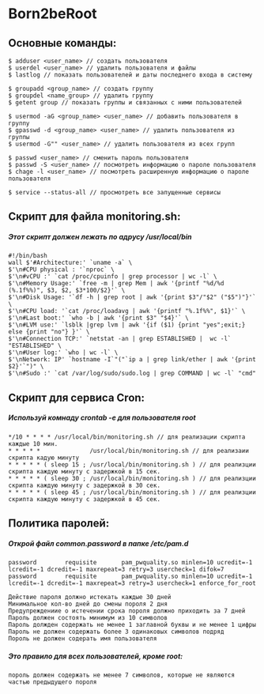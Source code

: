 # Born2beRoot


## Основные команды:
	$ adduser <user_name> // создать пользователя
	$ userdel <user_name> // удалить пользователя и файлы
	$ lastlog // показать пользователей и даты последнего входа в систему
	
	$ groupadd <group_name> // создать группу
	$ groupdel <name_group> // удалить группу
	$ getent group // показать группы и связанных с ними пользователей
	
	$ usermod -aG <group_name> <user_name> // добавить пользователя в группу
	$ gpasswd -d <group_name> <user_name> // удалить пользователя из группы
	$ usermod -G"" <user_name> // удалить пользователя из всех групп
	
	$ passwd <user_name> // сменить пароль пользователя
	$ passwd -S <user_name> // посмотреть информацию о пароле пользователя
	$ chage -l <user_name> // посмотреть расширенную информацию о пароле пользователя
		
	$ service --status-all // просмотреть все запущенные сервисы
	
## Скрипт для файла monitoring.sh:
##### Этот скрипт должен лежать по адрусу /usr/local/bin
	#!/bin/bash
	wall $'#Architecture:' `uname -a` \
	$'\n#CPU physical : '`nproc` \
	$'\n#vCPU :' `cat /proc/cpuinfo | grep processor | wc -l` \
	$'\n#Memory Usage:' `free -m | grep Mem | awk '{printf "%d/%d (%.1f%%)", $3, $2, $3*100/$2}'` \
	$'\n#Disk Usage: '`df -h | grep root | awk '{print $3"/"$2" ("$5")"}'` \
	$'\n#CPU load: '`cat /proc/loadavg | awk '{printf "%.1f%%", $1}'` \
	$'\n#Last boot:' `who -b | awk '{print $3" "$4}'` \
	$'\n#LVM use:' `lsblk |grep lvm | awk '{if ($1) {print "yes";exit;} else {print "no"} }'` \
	$'\n#Connection TCP:' `netstat -an | grep ESTABLISHED |  wc -l` "ESTABLISHED" \
	$'\n#User log:' `who | wc -l` \
	$'\nNetwork: IP' `hostname -I`"("`ip a | grep link/ether | awk '{print $2}'`")" \
	$'\n#Sudo :' `cat /var/log/sudo/sudo.log | grep COMMAND | wc -l` "cmd"


## Скрипт для сервиса Cron:
##### Используй комнаду crontab -e для пользователя root
	*/10 * * * * /usr/local/bin/monitoring.sh // для реализации скрипта каждые 10 мин.
	* * * * *              /usr/local/bin/monitoring.sh // для реализаии скрипта кадую минуту
	* * * * * ( sleep 15 ; /usr/local/bin/monitoring.sh ) // для реализции скрипта каждую минуту с задержкой в 15 сек.
	* * * * * ( sleep 30 ; /usr/local/bin/monitoring.sh ) // для реализции скрипта каждую минуту с задержкой в 30 сек.
	* * * * * ( sleep 45 ; /usr/local/bin/monitoring.sh ) // для реализции скрипта каждую минуту с задержкой в 45 сек.
	
	
## Политика паролей:
#####  Открой файл common.password в папке /etc/pam.d
	
	password        requisite       pam_pwquality.so minlen=10 ucredit=-1 lcredit=-1 dcredit=-1 maxrepeat=3 retry=3 usercheck=1 difok=7
	password        requisite       pam_pwquality.so minlen=10 ucredit=-1 lcredit=-1 dcredit=-1 maxrepeat=3 retry=3 usercheck=1 enforce_for_root
	
	Действие пароля должно истекать каждые 30 дней
	Минимальное кол-во дней до смены пороля 2 дня
	Предупреждениие о истечении срока пороля должно приходить за 7 дней
	Пароль должен состоять минимум из 10 символов
	Пароль должден содержать не менее 1 заглавной буквы и не менее 1 цифры
	Пароль не должен содержать более 3 одинаковых символов подряд
	Пороль не должен содерать имя пользователя
	
##### Это правило для всех пользователей, кроме root:
	пороль должен содержать не менее 7 символов, которые не являются частью предыдущего пороля
	
